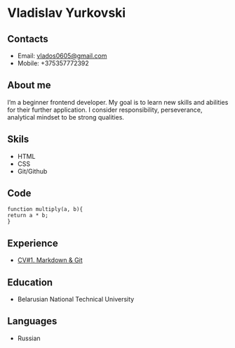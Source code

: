 # Vladislav Yurkovski

## Contacts
  * Email: vlados0605@gmail.com
  * Mobile: +375357772392
## About me
I’m a beginner frontend developer. My goal is to learn new skills and abilities for their further application. I consider responsibility, perseverance, analytical mindset to be strong qualities.
## Skils
 * HTML
 * CSS
 * Git/Github
## Code 
  ```
 function multiply(a, b){
 return a * b;
}
```
## Experience
 * <a href="cv.md"> CV#1. Markdown & Git </a>

## Education 
 * Belarusian National Technical University

## Languages
 * Russian